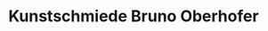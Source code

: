 ---
title: "Kunstschmiede Bruno Oberhofer"
url: /tarrenz/kunstschmiede-bruno-oberhofer/
shop: Schlüsseldienst
---